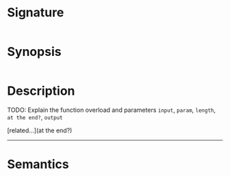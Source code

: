# Signature
```vikid-signature
```

# Synopsis
```vikid-synopsis
```

# Description
TODO: Explain the function overload and parameters `input`, `param`, `length`, `at the end?`, `output`

[related...](at the end?)

----
# Semantics